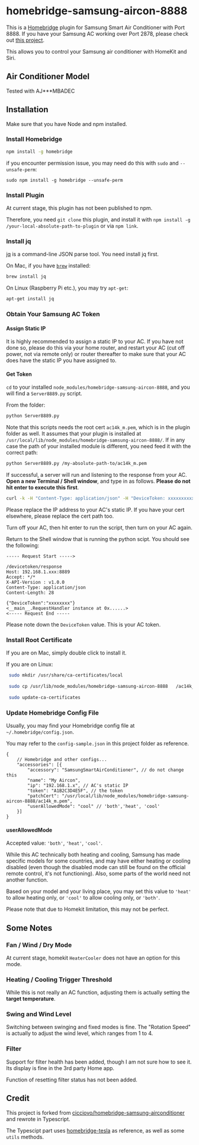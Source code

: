 # homebridge-samsung-aircon-8888

This is a [Homebridge](https://homebridge.io/) plugin for Samsung Smart Air Conditioner with Port 8888. If you have your Samsung AC working over Port 2878, please check out [this project](https://github.com/SebastianOsinski/HomebridgePluginSamsungAirConditioner).

This allows you to control your Samsung air conditioner with HomeKit and Siri.

## Air Conditioner Model

Tested with AJ\*\*\*MBADEC

## Installation

Make sure that you have Node and npm installed.

### Install Homebridge

```bash
npm install -g homebridge
```

if you encounter permission issue, you may need do this with `sudo` and `--unsafe-perm`:

```
sudo npm install -g homebridge --unsafe-perm
```

### Install Plugin

At current stage, this plugin has not been published to npm.

Therefore, you need `git clone` this plugin, and install it with `npm install -g /your-local-absolute-path-to-plugin` or via `npm link`.

### Install jq
[jq](https://stedolan.github.io/jq/) is a command-line JSON parse tool. You need install jq first.

On Mac, if you have [`brew`](https://brew.sh/) installed:

```bash
brew install jq
```

On Linux (Raspberry Pi etc.), you may try `apt-get`:

```bash
apt-get install jq
```

### Obtain Your Samsung AC Token

#### Assign Static IP

It is highly recommended to assign a static IP to your AC. If you have not done so, please do this via your home router, and restart your AC (cut off power, not via remote only) or router thereafter to make sure that your AC does have the static IP you have assigned to.

#### Get Token

`cd` to your installed `node_modules/homebridge-samsung-aircon-8888`, and you will find a `Server8889.py` script.

From the folder:

```bash
python Server8889.py
```

Note that this scripts needs the root cert `ac14k_m.pem`, which is in the plugin folder as well. It assumes that your plugin is installed at `/usr/local/lib/node_modules/homebridge-samsung-aircon-8888/`. If in any case the path of your installed module is different, you need feed it with the correct path:

```bash
python Server8889.py /my-absolute-path-to/ac14k_m.pem
```
If successful, a server will run and listening to the response from your AC. **Open a new Terminal / Shell window**, and type in as follows. **Please do not hit enter to execute this first**.

```bash
curl -k -H "Content-Type: application/json" -H "DeviceToken: xxxxxxxxxxx" --cert /usr/local/lib/node_modules/homebridge-samsung-aircon-8888/ac14k_m.pem --insecure -X POST https://192.168.1.xxx:8888/devicetoken/request
```

Please replace the IP address to your AC's static IP. If you have your cert elsewhere, please replace the cert path too.

Turn off your AC, then hit enter to run the script, then turn on your AC again.

Return to the Shell window that is running the python scipt. You should see the following:

```
----- Request Start ----->

/devicetoken/response
Host: 192.168.1.xxx:8889
Accept: */*
X-API-Version : v1.0.0
Content-Type: application/json
Content-Length: 28

{"DeviceToken":"xxxxxxxx"}
<__main__.RequestHandler instance at 0x......>
<----- Request End -----
```

Please note down the `DeviceToken` value. This is your AC token.

### Install Root Certificate

If you are on Mac, simply double click to install it.

If you are on Linux:

```bash
 sudo mkdir /usr/share/ca-certificates/local
 
 sudo cp /usr/lib/node_modules/homebridge-samsung-aircon-8888	/ac14k_m.pem /usr/share/ca-certificates/local/
 
 sudo update-ca-certificates
 ```

### Update Homebridge Config File

Usually, you may find your Homebridge config file at `~/.homebridge/config.json`.

You may refer to the `config-sample.json` in this project folder as reference.

```jvascript
{
    // Homebridge and other configs...
    "accessories": [{
        "accessory": "SamsungSmartAirConditioner", // do not change this
        "name": "My Aircon",
        "ip": "192.168.1.x", // AC's static IP
        "token": "A1B2C3D4E5F", // the token 
        "patchCert": "/usr/local/lib/node_modules/homebridge-samsung-aircon-8888/ac14k_m.pem",
        "userAllowedMode": "cool" // 'both','heat', 'cool'
    }]
}
```

#### userAllowedMode

Accepted value: `'both'`, `'heat'`, `'cool'`.

While this AC technically both heating and cooling, Samsung has made specific models for some countries, and may have either heating or cooling disabled (even though the disabled mode can still be found on the official remote control, it's not functioning). Also, some parts of the world need not another function.

Based on your model and your living place, you may set this value to `'heat'` to allow heating only, or `'cool'` to allow cooling only, or `'both'`.

Please note that due to Homekit limitation, this may not be perfect.

## Some Notes

### Fan / Wind / Dry Mode

At current stage, homekit `HeaterCooler` does not have an option for this mode.

### Heating / Cooling Trigger Threshold

While this is not really an AC function, adjusting them is actually setting the **target temperature**.

### Swing and Wind Level

Switching between swinging and fixed modes is fine. The "Rotation Speed" is actually to adjust the wind level, which ranges from 1 to 4.

### Filter

Support for filter health has been added, though I am not sure how to see it. Its display is fine in the 3rd party Home app.

Function of resetting filter status has not been added.

## Credit

This project is forked from [cicciovo/homebridge-samsung-airconditioner](https://github.com/cicciovo/homebridge-samsung-airconditioner) and rewrote in Typescript.

The Typescipt part uses [homebridge-tesla](https://github.com/nfarina/homebridge-tesla) as reference, as well as some `utils` methods.
